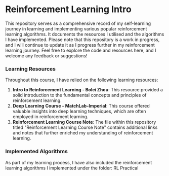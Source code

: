 # Reinforcement Learning Intro

This repository serves as a comprehensive record of my self-learning journey in learning and implementing various popular reinforcement learning algorithms. It documents the resources I utilised and the algorithms I have implemented. Please note that this repository is a work in progress, and I will continue to update it as I progress further in my reinforcement learning journey. Feel free to explore the code and resources here, and I welcome any feedback or suggestions!

### Learning Resources

Throughout this course, I have relied on the following learning resources:

1. **Intro to Reinforcement Learning - Bolei Zhou**: This resource provided a solid introduction to the fundamental concepts and principles of reinforcement learning.
2. **Deep Learning Course - MatchLab-Imperial**: This course offered valuable insights into deep learning techniques, which are often employed in reinforcement learning.
3. **Reinforcement Learning Course Note**: The file within this repository titled "Reinforcement Learning Course Note" contains additional links and notes that further enriched my understanding of reinforcement learning.

### Implemented Algorithms

As part of my learning process, I have also included the reinforcement learning algorithms I implemented under the folder: RL Practical

